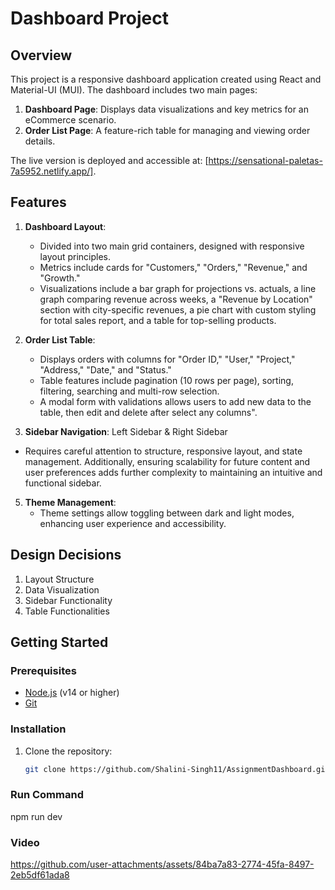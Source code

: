 # Dashboard Project

## Overview
This project is a responsive dashboard application created using React and Material-UI (MUI). The dashboard includes two main pages:
1. **Dashboard Page**: Displays data visualizations and key metrics for an eCommerce scenario.
2. **Order List Page**: A feature-rich table for managing and viewing order details.

The live version is deployed and accessible at: [https://sensational-paletas-7a5952.netlify.app/].


## Features
1. **Dashboard Layout**:
   - Divided into two main grid containers, designed with responsive layout principles.
   - Metrics include cards for "Customers," "Orders," "Revenue," and "Growth."
   - Visualizations include a bar graph for projections vs. actuals, a line graph comparing revenue across weeks, a "Revenue by Location" section with city-specific revenues, a pie chart with custom styling for total sales report, and a table for top-selling products.

3. **Order List Table**:
   - Displays orders with columns for "Order ID," "User," "Project," "Address," "Date," and "Status."
   - Table features include pagination (10 rows per page), sorting, filtering, searching and multi-row selection.
   - A modal form with validations allows users to add new data to the table, then edit and delete after select any columns".

4. **Sidebar Navigation**: Left Sidebar & Right Sidebar
  - Requires careful attention to structure, responsive layout, and state management. Additionally, ensuring scalability for future content and   user preferences adds further complexity to maintaining an intuitive and functional sidebar.

5. **Theme Management**:
   - Theme settings allow toggling between dark and light modes, enhancing user experience and accessibility.
  
## Design Decisions
1. Layout Structure
2. Data Visualization
3. Sidebar Functionality
4. Table Functionalities

## Getting Started

### Prerequisites
- [Node.js](https://nodejs.org/) (v14 or higher)
- [Git](https://git-scm.com/)

### Installation

1. Clone the repository:
   ```bash
   git clone https://github.com/Shalini-Singh11/AssignmentDashboard.git

### Run Command

npm run dev


### Video

https://github.com/user-attachments/assets/84ba7a83-2774-45fa-8497-2eb5df61ada8

